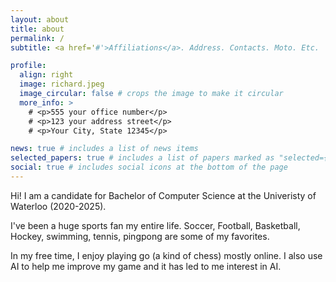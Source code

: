 ```yaml
---
layout: about
title: about
permalink: /
subtitle: <a href='#'>Affiliations</a>. Address. Contacts. Moto. Etc.

profile:
  align: right
  image: richard.jpeg
  image_circular: false # crops the image to make it circular
  more_info: >
    # <p>555 your office number</p>
    # <p>123 your address street</p>
    # <p>Your City, State 12345</p>

news: true # includes a list of news items
selected_papers: true # includes a list of papers marked as "selected={true}"
social: true # includes social icons at the bottom of the page
---
```

Hi! I am a candidate for Bachelor of Computer Science at the Univeristy of Waterloo (2020-2025).

I've been a huge sports fan my entire life. Soccer, Football, Basketball, Hockey, swimming, tennis, pingpong are some of my favorites.

In my free time, I enjoy playing go (a kind of chess) mostly online. I also use AI to help me improve my game and it has led to me interest in AI.

